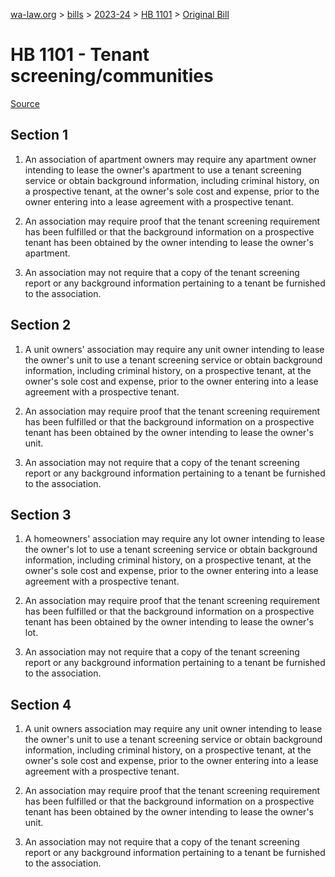 [wa-law.org](/) > [bills](/bills/) > [2023-24](/bills/2023-24) > [HB 1101](/bills/2023-24/hb/1101/) > [Original Bill](/bills/2023-24/hb/1101/1/)

# HB 1101 - Tenant screening/communities

[Source](http://lawfilesext.leg.wa.gov/biennium/2023-24/Pdf/Bills/House%20Bills/1101.pdf)

## Section 1
1. An association of apartment owners may require any apartment owner intending to lease the owner's apartment to use a tenant screening service or obtain background information, including criminal history, on a prospective tenant, at the owner's sole cost and expense, prior to the owner entering into a lease agreement with a prospective tenant.

2. An association may require proof that the tenant screening requirement has been fulfilled or that the background information on a prospective tenant has been obtained by the owner intending to lease the owner's apartment.

3. An association may not require that a copy of the tenant screening report or any background information pertaining to a tenant be furnished to the association.

## Section 2
1. A unit owners' association may require any unit owner intending to lease the owner's unit to use a tenant screening service or obtain background information, including criminal history, on a prospective tenant, at the owner's sole cost and expense, prior to the owner entering into a lease agreement with a prospective tenant.

2. An association may require proof that the tenant screening requirement has been fulfilled or that the background information on a prospective tenant has been obtained by the owner intending to lease the owner's unit.

3. An association may not require that a copy of the tenant screening report or any background information pertaining to a tenant be furnished to the association.

## Section 3
1. A homeowners' association may require any lot owner intending to lease the owner's lot to use a tenant screening service or obtain background information, including criminal history, on a prospective tenant, at the owner's sole cost and expense, prior to the owner entering into a lease agreement with a prospective tenant.

2. An association may require proof that the tenant screening requirement has been fulfilled or that the background information on a prospective tenant has been obtained by the owner intending to lease the owner's lot.

3. An association may not require that a copy of the tenant screening report or any background information pertaining to a tenant be furnished to the association.

## Section 4
1. A unit owners association may require any unit owner intending to lease the owner's unit to use a tenant screening service or obtain background information, including criminal history, on a prospective tenant, at the owner's sole cost and expense, prior to the owner entering into a lease agreement with a prospective tenant.

2. An association may require proof that the tenant screening requirement has been fulfilled or that the background information on a prospective tenant has been obtained by the owner intending to lease the owner's unit.

3. An association may not require that a copy of the tenant screening report or any background information pertaining to a tenant be furnished to the association.
